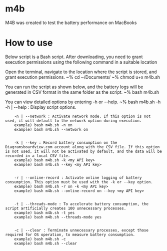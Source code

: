 # m4b
M4B was created to test the battery performance on MacBooks

# How to use
Below script is a Bash script. After downloading, you need to grant execution permissions using the following command in a suitable location

Open the terminal, navigate to the location where the script is stored, and grant execution permissions.
  ~% cd ~/Documents/
  ~% chmod u+x m4b.sh

You can run the script as shown below, and the battery logs will be generated in CSV format in the same folder as the script.
  ~% bash m4b.sh

You can view detailed options by entering -h or --help.
  ~% bash m4b.sh -h
        -h | --help : Display script options.


        -n | --network : Activate network mode. If this option is not used, it will default to the network option during execution.
        example) bash m4b.sh -n on
        example) bash m4b.sh --network on


        -k | --key : Record battery consumption on the Diagramsboardview.com account along with the CSV file. If this option is not used, it will not be activated by default, and the data will be recorded in a local CSV file.
        example) bash m4b.sh -k <my API key>
        example) bash m4b.sh --key <my API key>


        -r | --online-record : Activate online logging of battery consumption. This option must be used with the -k or --key option.
        example) bash m4b.sh -r on -k <my API key>
        example) bash m4b.sh --online-record on --key <my API key>


        -t | --threads-mode : To accelerate battery consumption, the script artificially creates 100 unnecessary processes.
        example) bash m4b.sh -t yes
        example) bash m4b.sh --threads-mode yes


        -c | --clear : Terminate unnecessary processes, except those required for OS operation, to measure battery consumption.
        example) bash m4b.sh -c
        example) bash m4b.sh --clear
  
